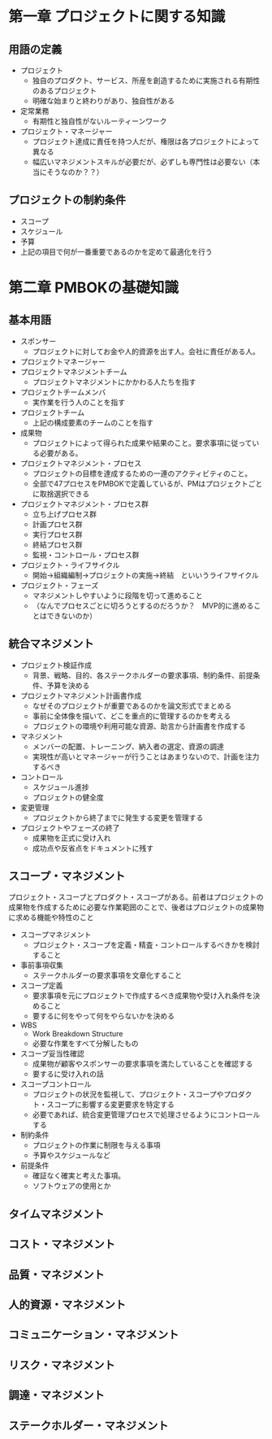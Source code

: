 # 第一章 プロジェクトに関する知識
## 用語の定義
* プロジェクト
  * 独自のプロダクト、サービス、所産を創造するために実施される有期性のあるプロジェクト
  * 明確な始まりと終わりがあり、独自性がある
* 定常業務
  * 有期性と独自性がないルーティーンワーク
* プロジェクト・マネージャー
  * プロジェクト達成に責任を持つ人だが、権限は各プロジェクトによって異なる
  * 幅広いマネジメントスキルが必要だが、必ずしも専門性は必要ない（本当にそうなのか？？）

## プロジェクトの制約条件
* スコープ
* スケジュール
* 予算
* 上記の項目で何が一番重要であるのかを定めて最適化を行う

# 第二章 PMBOKの基礎知識
## 基本用語
* スポンサー
	* プロジェクトに対してお金や人的資源を出す人。会社に責任がある人。
* プロジェクトマネージャー
* プロジェクトマネジメントチーム
	* プロジェクトマネジメントにかかわる人たちを指す
* プロジェクトチームメンバ
	* 実作業を行う人のことを指す
* プロジェクトチーム
	* 上記の構成要素のチームのことを指す
* 成果物
	* プロジェクトによって得られた成果や結果のこと。要求事項に従っている必要がある。
* プロジェクトマネジメント・プロセス
	* プロジェクトの目標を達成するための一連のアクティビティのこと。
	* 全部で47プロセスをPMBOKで定義しているが、PMはプロジェクトごとに取捨選択できる
* プロジェクトマネジメント・プロセス群
	* 立ち上げプロセス群
	* 計画プロセス群
	* 実行プロセス群
	* 終結プロセス群
	* 監視・コントロール・プロセス群
* プロジェクト・ライフサイクル
	* 開始→組織編制→プロジェクトの実施→終結　といいうライフサイクル
* プロジェクト・フェーズ
	* マネジメントしやすいように段階を切って進めること
	* （なんでプロセスごとに切ろうとするのだろうか？　MVP的に進めることはできないのか）

## 統合マネジメント
* プロジェクト検証作成
	* 背景、戦略、目的、各ステークホルダーの要求事項、制約条件、前提条件、予算を決める
* プロジェクトマネジメント計画書作成
	* なぜそのプロジェクトが重要であるのかを論文形式でまとめる
	* 事前に全体像を描いて、どこを重点的に管理するのかを考える
	* プロジェクトの環境や利用可能な資源、助言から計画書を作成する
* マネジメント
	* メンバーの配置、トレーニング、納入者の選定、資源の調達
	* 実現性が高いとマネージャーが行うことはあまりないので、計画を注力するべき
* コントロール
	* スケジュール進捗
	* プロジェクトの健全度
* 変更管理
	* プロジェクトから終了までに発生する変更を管理する
* プロジェクトやフェーズの終了
	* 成果物を正式に受け入れ
	* 成功点や反省点をドキュメントに残す

## スコープ・マネジメント
プロジェクト・スコープとプロダクト・スコープがある。前者はプロジェクトの成果物を作成するために必要な作業範囲のことで、後者はプロジェクトの成果物に求める機能や特性のこと

* スコープマネジメント
	* プロジェクト・スコープを定義・精査・コントロールするべきかを検討すること
* 事前事項収集
	* ステークホルダーの要求事項を文章化すること
* スコープ定義
	* 要求事項を元にプロジェクトで作成するべき成果物や受け入れ条件を決めること
	* 要するに何をやって何をやらないかを決める
* WBS
	* Work Breakdown Structure
	* 必要な作業をすべて分解したもの
* スコープ妥当性確認
	* 成果物が顧客やスポンサーの要求事項を満たしていることを確認する
	* 要するに受け入れの話
* スコープコントロール
	* プロジェクトの状況を監視して、プロジェクト・スコープやプロダクト・スコープに影響する変更要求を特定する
	* 必要であれば、統合変更管理プロセスで処理させるようにコントロールする
* 制約条件
	* プロジェクトの作業に制限を与える事項
	* 予算やスケジュールなど
* 前提条件
	* 確証なく確実と考えた事項。
	* ソフトウェアの使用とか

## タイムマネジメント
## コスト・マネジメント
## 品質・マネジメント
## 人的資源・マネジメント
## コミュニケーション・マネジメント
## リスク・マネジメント
## 調達・マネジメント
## ステークホルダー・マネジメント
